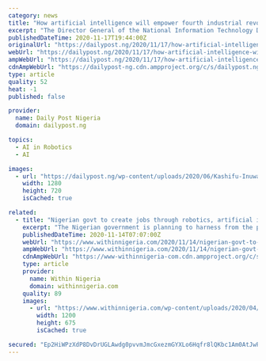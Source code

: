 ```yaml
---
category: news
title: "How artificial intelligence will empower fourth industrial revolution – Nigerian govt"
excerpt: "The Director General of the National Information Technology Development Agency (NITDA), Mallam Kashifu Inuwa Abdullahi, has said that the emerging"
publishedDateTime: 2020-11-17T19:44:00Z
originalUrl: "https://dailypost.ng/2020/11/17/how-artificial-intelligence-will-empower-fourth-industrial-revolution-nigerian-govt/"
webUrl: "https://dailypost.ng/2020/11/17/how-artificial-intelligence-will-empower-fourth-industrial-revolution-nigerian-govt/"
ampWebUrl: "https://dailypost.ng/2020/11/17/how-artificial-intelligence-will-empower-fourth-industrial-revolution-nigerian-govt/"
cdnAmpWebUrl: "https://dailypost-ng.cdn.ampproject.org/c/s/dailypost.ng/2020/11/17/how-artificial-intelligence-will-empower-fourth-industrial-revolution-nigerian-govt/"
type: article
quality: 52
heat: -1
published: false

provider:
  name: Daily Post Nigeria
  domain: dailypost.ng

topics:
  - AI in Robotics
  - AI

images:
  - url: "https://dailypost.ng/wp-content/uploads/2020/06/Kashifu-Inuwa-Abdullahi.jpg"
    width: 1280
    height: 720
    isCached: true

related:
  - title: "Nigerian govt to create jobs through robotics, artificial intelligence"
    excerpt: "The Nigerian government is planning to harness from the potential 60 million jobs predicted to be created globally through emerging technologies of Artificial Intelligence and Robotics. The Minister of Communications and Digital Economy,"
    publishedDateTime: 2020-11-14T07:07:00Z
    webUrl: "https://www.withinnigeria.com/2020/11/14/nigerian-govt-to-create-jobs-through-robotics-artificial-intelligence/"
    ampWebUrl: "https://www.withinnigeria.com/2020/11/14/nigerian-govt-to-create-jobs-through-robotics-artificial-intelligence/amp/"
    cdnAmpWebUrl: "https://www-withinnigeria-com.cdn.ampproject.org/c/s/www.withinnigeria.com/2020/11/14/nigerian-govt-to-create-jobs-through-robotics-artificial-intelligence/amp/"
    type: article
    provider:
      name: Within Nigeria
      domain: withinnigeria.com
    quality: 89
    images:
      - url: "https://www.withinnigeria.com/wp-content/uploads/2020/04/03/pantami-understanding-the-shining-star-and-his-detractors.jpg"
        width: 1200
        height: 675
        isCached: true

secured: "Ep2HiWPzXdP8DvDrUGLAwdg0pvvmJmcGxezmGYXLo6Hqfr8lQKbc1Am0AtJwPZIdfo/jmULlq+pbijtF5ZugfdL836Qqfk1QvZsEcyLLf0c/GvGTfzknQG5ZA1pQ2ubOSByCdNmXBr3KcluVfPgEKXMxNd6/1KurBF09P9QZDAFnguSEWBRvZqf/pjpzsPVaX/mYW9rBzfubYUhc8CFVrCvINb36RrXqeM4hvX7Ih7tW4VVrZW8H2p/baIaoM8f6MjZ4dxLmQdAUD2/35+s8BKObsP07rtk+CzQv8B6Oy9RzpHilvhpzgeT0MBwo4gF91z/LzkOwW1s1BnzM9FlkylSV8V3Yizuia3peKPC15CY=;h800zuGiCaVtM71dXalF+Q=="
---
```


